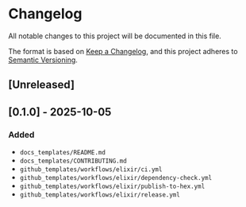 # Changelog

All notable changes to this project will be documented in this file.

The format is based on [Keep a Changelog](https://keepachangelog.com/en/1.0.0/),
and this project adheres to [Semantic Versioning](https://semver.org/spec/v2.0.0.html).

## [Unreleased]

## [0.1.0] - 2025-10-05

### Added

- `docs_templates/README.md`
- `docs_templates/CONTRIBUTING.md`
- `github_templates/workflows/elixir/ci.yml`
- `github_templates/workflows/elixir/dependency-check.yml`
- `github_templates/workflows/elixir/publish-to-hex.yml`
- `github_templates/workflows/elixir/release.yml`


